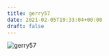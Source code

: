 ```yaml
---
title: gerry57
date: 2021-02-05T19:33:04+00:00
draft: false
---
```


![gerry57](/images/2019-19.JPG)

